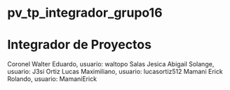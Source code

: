 # pv_tp_integrador_grupo16


# Integrador de Proyectos
Coronel Walter Eduardo, usuario: waltopo 
Salas Jesica Abigail Solange, usuario: J3si
Ortiz Lucas Maximiliano, usuario: lucasortiz512 
Mamani Erick Rolando, usuario: MamaniErick
